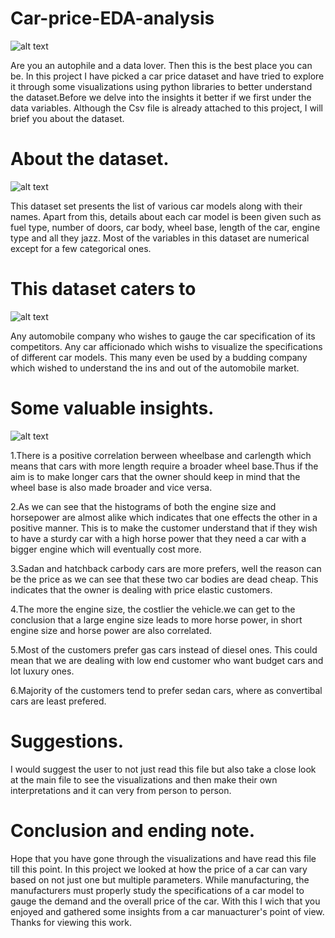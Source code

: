 # Car-price-EDA-analysis

![alt text](https://digitalsynopsis.com/wp-content/uploads/2014/06/supercar-wallpapers-mclaren-3.jpg)

Are you an autophile and a data lover. Then this is the best place you can be. In this project I have picked a car price dataset and have tried to explore it through some visualizations using python libraries to better understand the dataset.Before we delve into the insights it better if we first under the data variables. Although the Csv file is already attached to this project, I will brief you about the dataset.


# About the dataset.

![alt text](https://th.bing.com/th/id/R.11abc50ecdfc72df642e094d9b5494e0?rik=HBPOJDnGyfgoUg&riu=http%3a%2f%2fonline.hbs.edu%2fStyle+Library%2fapi%2fresize.aspx%3fimgpath%3d%2fPublishingImages%2fblog%2fposts%2fdataset.png%26w%3d1200%26h%3d630&ehk=mVeWMrSSLu954YYvVofuttmmI9UG74gzPyvY7%2bxgohs%3d&risl=&pid=ImgRaw&r=0)

This dataset set presents the list of various car models along with their names. Apart from this, details about each car model is been given such as fuel type, number of doors, car body, wheel base, length of the car, engine type and all they jazz. Most of the variables in this dataset are numerical except for a few categorical ones.

# This dataset caters to

![alt text](https://th.bing.com/th/id/OIP.gKvF9QO1bVH_lse5lLSsdwAAAA?pid=ImgDet&rs=1)

Any automobile company who wishes to gauge the car specification of its competitors.
Any car afficionado which wishs to visualize the specifications of different car models.
This many even be used by a budding company which wished to understand the ins and out of the automobile market.

# Some valuable insights.

![alt text](https://th.bing.com/th/id/OIP.Qlt-1hzvL1RrkOZLhHCb-AHaGe?pid=ImgDet&rs=1)

1.There is a positive correlation berween wheelbase and carlength which means that cars with more length require a broader wheel base.Thus if the aim is to make longer cars that the owner should keep in mind that the wheel base is also made broader and vice versa.

2.As we can see that the histograms of both the engine size and horsepower are almost alike which indicates that one effects the other in a positive manner. This is to make the customer understand that if they wish to have a sturdy car with a high horse power that they need a car with a bigger engine which will eventually cost more.

3.Sadan and hatchback carbody cars are more prefers, well the reason can be the price as we can see that these two car bodies are dead cheap. This indicates that the owner is dealing with price elastic customers.

4.The more the engine size, the costlier the vehicle.we can get to the conclusion that a large engine size leads to more horse power, in short engine size and horse power are also correlated.

5.Most of the customers prefer gas cars instead of diesel ones. This could mean that we are dealing with low end customer who want budget cars and lot luxury ones.

6.Majority of the customers tend to prefer sedan cars, where as convertibal cars are least prefered.

# Suggestions.

I would suggest the user to not just read this file but also take a close look at the main file to see the visualizations and then make their own interpretations and it can very from person to person.

# Conclusion and ending note.

Hope that you have gone through the visualizations and have read this file till this point. In this project we looked at how the price of a car can vary based on not just one but multiple parameters. While manufacturing, the manufacturers must properly study the specifications of a car model to gauge the demand and the overall price of the car. With this I wich that you enjoyed and gathered some insights from a car manuacturer's point of view. Thanks for viewing this work.